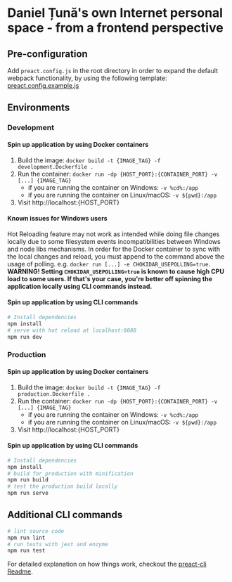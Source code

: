 # Daniel Țună's own Internet personal space - from a frontend perspective

## Pre-configuration

Add `preact.config.js` in the root directory in order to expand the default webpack functionality, by using the following template:
[preact.config.example.js](https://github.com/DanielT404/vitae-frontend/blob/main/preact.config.example.js)

## Environments

### Development

#### Spin up application by using Docker containers

1. Build the image: `docker build -t {IMAGE_TAG} -f development.Dockerfile .`
2. Run the container: `docker run -dp {HOST_PORT}:{CONTAINER_PORT} -v [...] {IMAGE_TAG}`
   - if you are running the container on Windows: `-v %cd%:/app`
   - if you are running the container on Linux/macOS: `-v ${pwd}:/app`
3. Visit http://localhost:{HOST_PORT}

#### Known issues for Windows users

Hot Reloading feature may not work as intended while doing file changes locally due to some filesystem events incompatibilities between Windows and node libs mechanisms.
In order for the Docker container to sync with the local changes and reload, you must append to the command above the usage of polling. e.g. `docker run [...] -e CHOKIDAR_USEPOLLING=true`.<br/>
**WARNING! Setting `CHOKIDAR_USEPOLLING=true` is known to cause high CPU load to some users. If that's your case, you're better off spinning the application locally using CLI commands instead.**

#### Spin up application by using CLI commands

```bash
# Install dependencies
npm install
# serve with hot reload at localhost:8080
npm run dev
```

### Production

#### Spin up application by using Docker containers

1. Build the image: `docker build -t {IMAGE_TAG} -f production.Dockerfile .`
2. Run the container: `docker run -dp {HOST_PORT}:{CONTAINER_PORT} -v [...] {IMAGE_TAG}`
   - if you are running the container on Windows: `-v %cd%:/app`
   - if you are running the container on Linux/macOS: `-v ${pwd}:/app`
3. Visit http://localhost:{HOST_PORT}

#### Spin up application by using CLI commands

```bash
# Install dependencies
npm install
# build for production with minification
npm run build
# test the production build locally
npm run serve
```

## Additional CLI commands

```bash
# lint source code
npm run lint
# run tests with jest and enzyme
npm run test
```

For detailed explanation on how things work, checkout the [preact-cli Readme](https://github.com/developit/preact-cli/blob/master/README.md).

